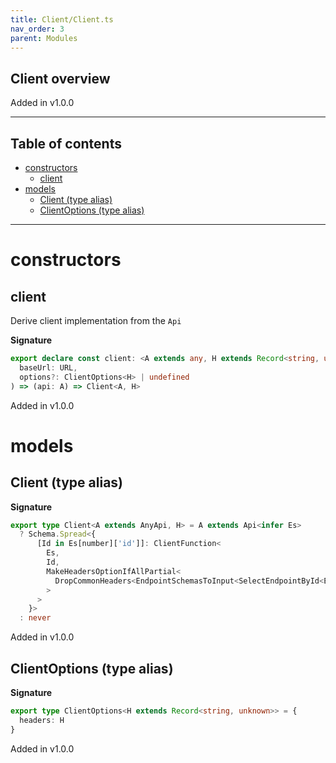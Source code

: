 ```yaml
---
title: Client/Client.ts
nav_order: 3
parent: Modules
---
```


## Client overview

Added in v1.0.0

---

<h2 class="text-delta">Table of contents</h2>

- [constructors](#constructors)
  - [client](#client)
- [models](#models)
  - [Client (type alias)](#client-type-alias)
  - [ClientOptions (type alias)](#clientoptions-type-alias)

---

# constructors

## client

Derive client implementation from the `Api`

**Signature**

```ts
export declare const client: <A extends any, H extends Record<string, unknown>>(
  baseUrl: URL,
  options?: ClientOptions<H> | undefined
) => (api: A) => Client<A, H>
```

Added in v1.0.0

# models

## Client (type alias)

**Signature**

```ts
export type Client<A extends AnyApi, H> = A extends Api<infer Es>
  ? Schema.Spread<{
      [Id in Es[number]['id']]: ClientFunction<
        Es,
        Id,
        MakeHeadersOptionIfAllPartial<
          DropCommonHeaders<EndpointSchemasToInput<SelectEndpointById<Es, Id>['schemas']>, H>
        >
      >
    }>
  : never
```

Added in v1.0.0

## ClientOptions (type alias)

**Signature**

```ts
export type ClientOptions<H extends Record<string, unknown>> = {
  headers: H
}
```

Added in v1.0.0
